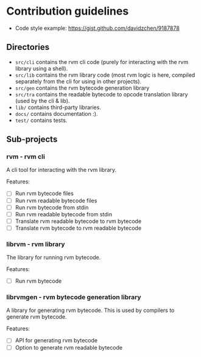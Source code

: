 # Contribution guidelines
- Code style example: https://gist.github.com/davidzchen/9187878

## Directories
- `src/cli` contains the rvm cli code (purely for interacting with the rvm library using a shell).
- `src/lib` contains the rvm library code (most rvm logic is here, compiled separately from the cli for using in other projects).
- `src/gen` contains the rvm bytecode generation library 
- `src/tra` contains the readable bytecode to opcode translation library (used by the cli & lib).
- `lib/` contains third-party libraries.
- `docs/` contains documentation :).
- `test/` contains tests.

## Sub-projects

### rvm - rvm cli
A cli tool for interacting with the rvm library.

Features:
- [ ] Run rvm bytecode files
- [ ] Run rvm readable bytecode files
- [ ] Run rvm bytecode from stdin
- [ ] Run rvm readable bytecode from stdin
- [ ] Translate rvm readable bytecode to rvm bytecode
- [ ] Translate rvm bytecode to rvm readable bytecode

### librvm - rvm library
The library for running rvm bytecode.

Features:
- [ ] Run rvm bytecode

### librvmgen - rvm bytecode generation library
A library for generating rvm bytecode.
This is used by compilers to generate rvm bytecode.

Features:
- [ ] API for generating rvm bytecode
- [ ] Option to generate rvm readable bytecode
